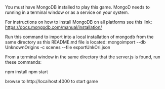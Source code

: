 You must have MongoDB installed to play this game. MongoD needs to running in a terminal window or as a service on your system.

For instructions on how to install MongoDB on all platforms see this link: https://docs.mongodb.com/manual/installation/

Run this command to import into a local installation of mongodb from the same directory as this README.md file is located:
mongoimport --db UnknownOrigins -c scenes --file exportUnkOri.json

From a terminal window in the same directory that the server.js is found, run these commands:

npm install
npm start

browse to http://localhost:4000 to start game



